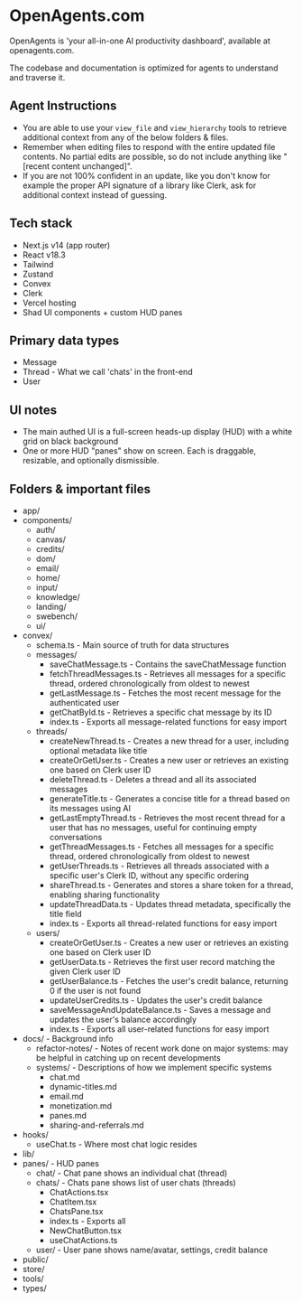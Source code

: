 # OpenAgents.com

OpenAgents is 'your all-in-one AI productivity dashboard', available at openagents.com.

The codebase and documentation is optimized for agents to understand and traverse it.

## Agent Instructions
- You are able to use your `view_file` and `view_hierarchy` tools to retrieve additional context from any of the below folders & files.
- Remember when editing files to respond with the entire updated file contents. No partial edits are possible, so do not include anything like "[recent content unchanged]".
- If you are not 100% confident in an update, like you don't know for example the proper API signature of a library like Clerk, ask for additional context instead of guessing.

## Tech stack
- Next.js v14 (app router)
- React v18.3
- Tailwind
- Zustand
- Convex
- Clerk
- Vercel hosting
- Shad UI components + custom HUD panes

## Primary data types
- Message
- Thread - What we call 'chats' in the front-end
- User

## UI notes
- The main authed UI is a full-screen heads-up display (HUD) with a white grid on black background
- One or more HUD "panes" show on screen. Each is draggable, resizable, and optionally dismissible.

## Folders & important files
- app/
- components/
  - auth/
  - canvas/
  - credits/
  - dom/
  - email/
  - home/
  - input/
  - knowledge/
  - landing/
  - swebench/
  - ui/
- convex/
  - schema.ts - Main source of truth for data structures
  - messages/
    - saveChatMessage.ts - Contains the saveChatMessage function
    - fetchThreadMessages.ts - Retrieves all messages for a specific thread, ordered chronologically from oldest to newest
    - getLastMessage.ts - Fetches the most recent message for the authenticated user
    - getChatById.ts - Retrieves a specific chat message by its ID
    - index.ts - Exports all message-related functions for easy import
  - threads/
    - createNewThread.ts - Creates a new thread for a user, including optional metadata like title
    - createOrGetUser.ts - Creates a new user or retrieves an existing one based on Clerk user ID
    - deleteThread.ts - Deletes a thread and all its associated messages
    - generateTitle.ts - Generates a concise title for a thread based on its messages using AI
    - getLastEmptyThread.ts - Retrieves the most recent thread for a user that has no messages, useful for continuing empty conversations
    - getThreadMessages.ts - Fetches all messages for a specific thread, ordered chronologically from oldest to newest
    - getUserThreads.ts - Retrieves all threads associated with a specific user's Clerk ID, without any specific ordering
    - shareThread.ts - Generates and stores a share token for a thread, enabling sharing functionality
    - updateThreadData.ts - Updates thread metadata, specifically the title field
    - index.ts - Exports all thread-related functions for easy import
  - users/
    - createOrGetUser.ts - Creates a new user or retrieves an existing one based on Clerk user ID
    - getUserData.ts - Retrieves the first user record matching the given Clerk user ID
    - getUserBalance.ts - Fetches the user's credit balance, returning 0 if the user is not found
    - updateUserCredits.ts - Updates the user's credit balance
    - saveMessageAndUpdateBalance.ts - Saves a message and updates the user's balance accordingly
    - index.ts - Exports all user-related functions for easy import
- docs/ - Background info
  - refactor-notes/ - Notes of recent work done on major systems: may be helpful in catching up on recent developments
  - systems/ - Descriptions of how we implement specific systems
    - chat.md
    - dynamic-titles.md
    - email.md
    - monetization.md
    - panes.md
    - sharing-and-referrals.md
- hooks/
  - useChat.ts - Where most chat logic resides
- lib/
- panes/ - HUD panes
  - chat/ - Chat pane shows an individual chat (thread)
  - chats/ - Chats pane shows list of user chats (threads)
    - ChatActions.tsx
    - ChatItem.tsx
    - ChatsPane.tsx
    - index.ts - Exports all
    - NewChatButton.tsx
    - useChatActions.ts
  - user/ - User pane shows name/avatar, settings, credit balance
- public/
- store/
- tools/
- types/
